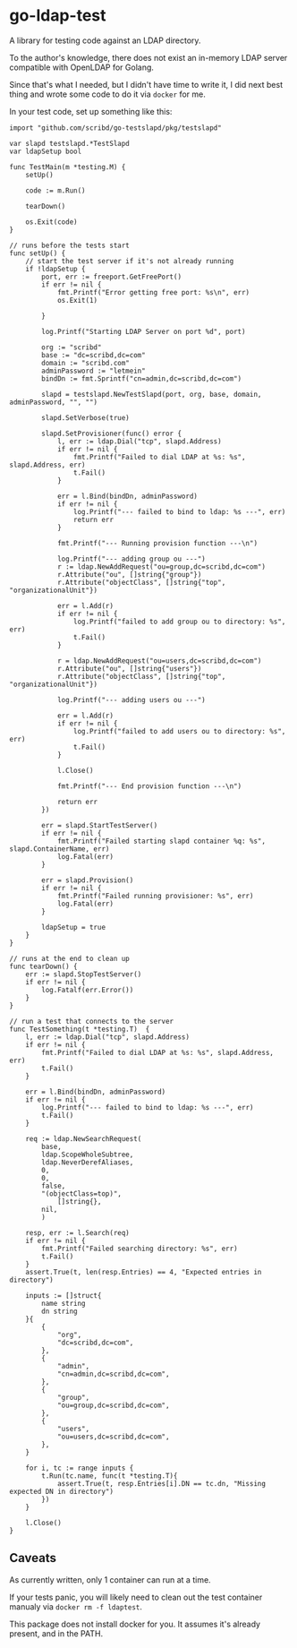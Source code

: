 # go-ldap-test

A library for testing code against an LDAP directory.

To the author's knowledge, there does not exist an in-memory LDAP server compatible with OpenLDAP for Golang.

Since that's what I needed, but I didn't have time to write it, I did next best thing and wrote some code to do it via `docker` for me.

In your test code, set up something like this:

	import "github.com/scribd/go-testslapd/pkg/testslapd"
	
    var slapd testslapd.*TestSlapd
    var ldapSetup bool

    func TestMain(m *testing.M) {
        setUp()

        code := m.Run()

        tearDown()

        os.Exit(code)
    }

    // runs before the tests start
    func setUp() {
        // start the test server if it's not already running
        if !ldapSetup {
            port, err := freeport.GetFreePort()
            if err != nil {
                fmt.Printf("Error getting free port: %s\n", err)
                os.Exit(1)

            }

            log.Printf("Starting LDAP Server on port %d", port)
            
            org := "scribd"
            base := "dc=scribd,dc=com"
            domain := "scribd.com"
            adminPassword := "letmein"
            bindDn := fmt.Sprintf("cn=admin,dc=scribd,dc=com")

            slapd = testslapd.NewTestSlapd(port, org, base, domain, adminPassword, "", "")

            slapd.SetVerbose(true)

            slapd.SetProvisioner(func() error {
                l, err := ldap.Dial("tcp", slapd.Address)
                if err != nil {
                    fmt.Printf("Failed to dial LDAP at %s: %s", slapd.Address, err)
                    t.Fail()
                }

                err = l.Bind(bindDn, adminPassword)
                if err != nil {
                    log.Printf("--- failed to bind to ldap: %s ---", err)
                    return err
                }

                fmt.Printf("--- Running provision function ---\n")

                log.Printf("--- adding group ou ---")
                r := ldap.NewAddRequest("ou=group,dc=scribd,dc=com")
                r.Attribute("ou", []string{"group"})
                r.Attribute("objectClass", []string{"top", "organizationalUnit"})

                err = l.Add(r)
                if err != nil {
                    log.Printf("failed to add group ou to directory: %s", err)
                    t.Fail()
                }

                r = ldap.NewAddRequest("ou=users,dc=scribd,dc=com")
                r.Attribute("ou", []string{"users"})
                r.Attribute("objectClass", []string{"top", "organizationalUnit"})

                log.Printf("--- adding users ou ---")

                err = l.Add(r)
                if err != nil {
                    log.Printf("failed to add users ou to directory: %s", err)
                    t.Fail()
                }

                l.Close()

                fmt.Printf("--- End provision function ---\n")

                return err
            })

            err = slapd.StartTestServer()
            if err != nil {
                fmt.Printf("Failed starting slapd container %q: %s", slapd.ContainerName, err)
                log.Fatal(err)
            }

            err = slapd.Provision()
            if err != nil {
                fmt.Printf("Failed running provisioner: %s", err)
                log.Fatal(err)
            }

            ldapSetup = true
        }
    }

    // runs at the end to clean up
    func tearDown() {
        err := slapd.StopTestServer()
        if err != nil {
            log.Fatalf(err.Error())
        }
    }

    // run a test that connects to the server
    func TestSomething(t *testing.T)  {
        l, err := ldap.Dial("tcp", slapd.Address)
        if err != nil {
            fmt.Printf("Failed to dial LDAP at %s: %s", slapd.Address, err)
            t.Fail()
        }

        err = l.Bind(bindDn, adminPassword)
        if err != nil {
            log.Printf("--- failed to bind to ldap: %s ---", err)
            t.Fail()
        }

        req := ldap.NewSearchRequest(
            base,
            ldap.ScopeWholeSubtree,
            ldap.NeverDerefAliases,
            0,
            0,
            false,
            "(objectClass=top)",
                []string{},
            nil,
            )

        resp, err := l.Search(req)
        if err != nil {
            fmt.Printf("Failed searching directory: %s", err)
            t.Fail()
        }
        assert.True(t, len(resp.Entries) == 4, "Expected entries in directory")

        inputs := []struct{
            name string
            dn string
        }{
            {
                "org",
                "dc=scribd,dc=com",
            },
            {
                "admin",
                "cn=admin,dc=scribd,dc=com",
            },
            {
                "group",
                "ou=group,dc=scribd,dc=com",
            },
            {
                "users",
                "ou=users,dc=scribd,dc=com",
            },
        }

        for i, tc := range inputs {
            t.Run(tc.name, func(t *testing.T){
                assert.True(t, resp.Entries[i].DN == tc.dn, "Missing expected DN in directory")
            })
        }

        l.Close()
    }
## Caveats

As currently written, only 1 container can run at a time.

If your tests panic, you will likely need to clean out the test container manualy via `docker rm -f ldaptest`.

This package does not install docker for you.  It assumes it's already present, and in the PATH.
